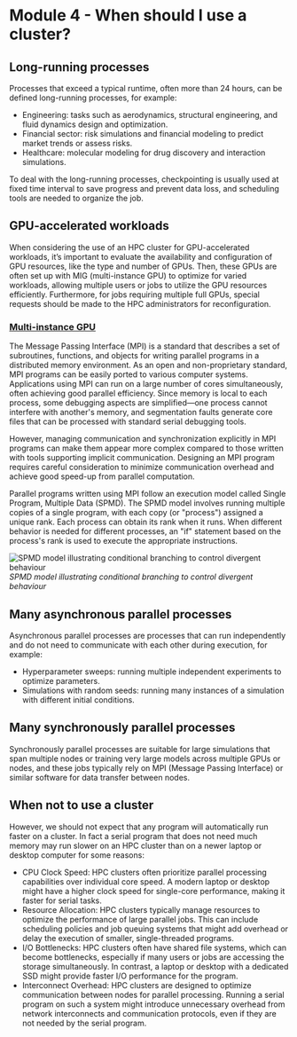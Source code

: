 # Module 4 - When should I use a cluster?

## Long-running processes
Processes that exceed a typical runtime, often more than 24 hours, can be defined long-running processes, for example:
- Engineering: tasks such as aerodynamics, structural engineering, and fluid dynamics design and optimization.
- Financial sector: risk simulations and financial modeling to predict market trends or assess risks.
- Healthcare: molecular modeling for drug discovery and interaction simulations.

To deal with the long-running processes, checkpointing is usually used at fixed time interval to save progress and prevent data loss, and scheduling tools are needed to organize the job.

## GPU-accelerated workloads
When considering the use of an HPC cluster for GPU-accelerated workloads, it’s important to evaluate the availability and configuration of GPU resources, like the type and number of GPUs. Then, these GPUs are often set up with MIG (multi-instance GPU) to optimize for varied workloads, allowing multiple users or jobs to utilize the GPU resources efficiently. Furthermore, for jobs requiring multiple full GPUs, special requests should be made to the HPC administrators for reconfiguration.

### [Multi-instance GPU](https://docs.alliancecan.ca/wiki/MPI)

The Message Passing Interface (MPI) is a standard that describes a set of subroutines, functions, and objects for writing parallel programs in a distributed memory environment. As an open and non-proprietary standard, MPI programs can be easily ported to various computer systems. Applications using MPI can run on a large number of cores simultaneously, often achieving good parallel efficiency. Since memory is local to each process, some debugging aspects are simplified—one process cannot interfere with another's memory, and segmentation faults generate core files that can be processed with standard serial debugging tools.

However, managing communication and synchronization explicitly in MPI programs can make them appear more complex compared to those written with tools supporting implicit communication. Designing an MPI program requires careful consideration to minimize communication overhead and achieve good speed-up from parallel computation.

Parallel programs written using MPI follow an execution model called Single Program, Multiple Data (SPMD). The SPMD model involves running multiple copies of a single program, with each copy (or "process") assigned a unique rank. Each process can obtain its rank when it runs. When different behavior is needed for different processes, an "if" statement based on the process's rank is used to execute the appropriate instructions.

![SPMD model illustrating conditional branching to control divergent behaviour](https://docs.alliancecan.ca/mediawiki/images/8/8a/SPMD_model.png) *SPMD model illustrating conditional branching to control divergent behaviour*

## Many asynchronous parallel processes
Asynchronous parallel processes are processes that can run independently and do not need to communicate with each other during execution, for example:
- Hyperparameter sweeps: running multiple independent experiments to optimize parameters.
- Simulations with random seeds: running many instances of a simulation with different initial conditions.

## Many synchronously parallel processes
Synchronously parallel processes are suitable for large simulations that span multiple nodes or training very large models across multiple GPUs or nodes, and these jobs typically rely on MPI (Message Passing Interface) or similar software for data transfer between nodes.

## When not to use a cluster
However, we should not expect that any program will automatically run faster on a cluster. In fact a serial program that does not need much memory may run slower on an HPC cluster than on a newer laptop or desktop computer for some reasons:
- CPU Clock Speed: HPC clusters often prioritize parallel processing capabilities over individual core speed. A modern laptop or desktop might have a higher clock speed for single-core performance, making it faster for serial tasks.
- Resource Allocation: HPC clusters typically manage resources to optimize the performance of large parallel jobs. This can include scheduling policies and job queuing systems that might add overhead or delay the execution of smaller, single-threaded programs.
- I/O Bottlenecks: HPC clusters often have shared file systems, which can become bottlenecks, especially if many users or jobs are accessing the storage simultaneously. In contrast, a laptop or desktop with a dedicated SSD might provide faster I/O performance for the program.
- Interconnect Overhead: HPC clusters are designed to optimize communication between nodes for parallel processing. Running a serial program on such a system might introduce unnecessary overhead from network interconnects and communication protocols, even if they are not needed by the serial program.
